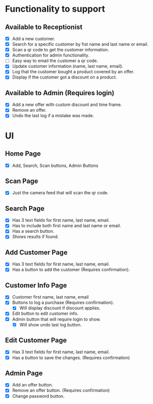 # Functionality to support

## Available to Receptionist

-   [x] Add a new customer.
-   [x] Search for a specific customer by fist name and last name or email.
-   [x] Scan a qr code to get the customer information.
-   [x] Authentication for admin functionality.
-   [ ] Easy way to email the customer a qr code.
-   [x] Update customer information (name, last name, email).
-   [x] Log that the customer bought a product covered by an offer.
-   [x] Display if the customer got a discount on a product.

## Available to Admin (Requires login)

-   [x] Add a new offer with custom discount and time frame.
-   [x] Remove an offer.
-   [x] Undo the last log if a mistake was made.

# UI

## Home Page

-   [x] Add, Search, Scan buttons, Admin Buttons

## Scan Page

-   [x] Just the camera feed that will scan the qr code.

## Search Page

-   [x] Has 3 text fields for first name, last name, email.
-   [x] Has to include both first name and last name or email.
-   [x] Has a search button.
-   [x] Shows results if found.

## Add Customer Page

-   [x] Has 3 text fields for first name, last name, email.
-   [x] Has a button to add the customer (Requires confirmation).

## Customer Info Page

-   [x] Customer first name, last name, email
-   [x] Buttons to log a purchase (Requires confirmation).
    -   [x] Will display discount if discount applies.
-   [x] Edit button to edit customer info.
-   [x] Admin button that will require login to show.
    -   [x] Will show undo last log button.

## Edit Customer Page

-   [x] Has 3 text fields for first name, last name, email.
-   [x] Has a button to save the changes. (Requires confirmation)

## Admin Page

-   [x] Add an offer button.
-   [x] Remove an offer button. (Requires confirmation)
-   [x] Change password button.

